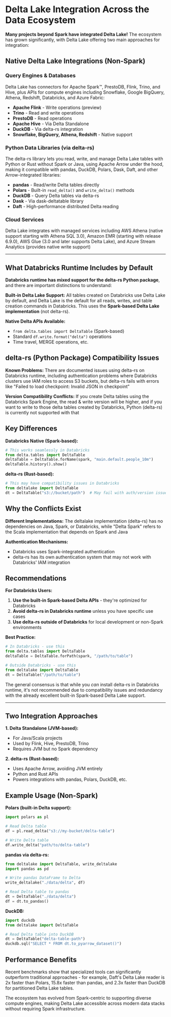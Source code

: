 # Delta Lake Integration Across the Data Ecosystem
**Many projects beyond Spark have integrated Delta Lake!** The ecosystem has grown significantly, with Delta Lake offering two main approaches for integration:

## Native Delta Lake Integrations (Non-Spark)

### **Query Engines & Databases**
Delta Lake has connectors for Apache Spark™, PrestoDB, Flink, Trino, and Hive, plus APIs for compute engines including Snowflake, Google BigQuery, Athena, Redshift, Databricks, and Azure Fabric:

- **Apache Flink** - Write operations (preview)
- **Trino** - Read and write operations  
- **PrestoDB** - Read operations
- **Apache Hive** - Via Delta Standalone
- **DuckDB** - Via delta-rs integration
- **Snowflake, BigQuery, Athena, Redshift** - Native support

### **Python Data Libraries (via delta-rs)**
The delta-rs library lets you read, write, and manage Delta Lake tables with Python or Rust without Spark or Java, using Apache Arrow under the hood, making it compatible with pandas, DuckDB, Polars, Dask, Daft, and other Arrow-integrated libraries:

- **pandas** - Read/write Delta tables directly
- **Polars** - Built-in `read_delta()` and `write_delta()` methods
- **DuckDB** - Query Delta tables via delta-rs
- **Dask** - Via dask-deltatable library
- **Daft** - High-performance distributed Delta reading

### **Cloud Services**
Delta Lake integrates with managed services including AWS Athena (native support starting with Athena SQL 3.0), Amazon EMR (starting with release 6.9.0), AWS Glue (3.0 and later supports Delta Lake), and Azure Stream Analytics (provides native write support)

---
## What Databricks Runtime Includes by Default
**Databricks runtime has mixed support for the delta-rs Python package**, and there are important distinctions to understand:

**Built-in Delta Lake Support:**
All tables created on Databricks use Delta Lake by default, and Delta Lake is the default for all reads, writes, and table creation commands in Databricks. This uses the **Spark-based Delta Lake implementation** (not delta-rs).

**Native Delta APIs Available:**
- `from delta.tables import DeltaTable` (Spark-based)
- Standard `df.write.format("delta")` operations
- Time travel, MERGE operations, etc.

## delta-rs (Python Package) Compatibility Issues

**Known Problems:**
There are documented issues using delta-rs on Databricks runtime, including authentication problems where Databricks clusters use IAM roles to access S3 buckets, but delta-rs fails with errors like "Failed to load checkpoint: Invalid JSON in checkpoint"

**Version Compatibility Conflicts:**
If you create Delta tables using the Databricks Spark Engine, the read & write version will be higher, and if you want to write to those delta tables created by Databricks, Python (delta-rs) is currently not supported with that

## Key Differences

**Databricks Native (Spark-based):**
```python
# This works seamlessly in Databricks
from delta.tables import DeltaTable
deltaTable = DeltaTable.forName(spark, "main.default.people_10m")
deltaTable.history().show()
```

**delta-rs (Rust-based):**
```python
# This may have compatibility issues in Databricks
from deltalake import DeltaTable
dt = DeltaTable("s3://bucket/path")  # May fail with auth/version issues
```

## Why the Conflicts Exist

**Different Implementations:**
The deltalake implementation (delta-rs) has no dependencies on Java, Spark, or Databricks, while "Delta Spark" refers to the Scala implementation that depends on Spark and Java

**Authentication Mechanisms:**
- Databricks uses Spark-integrated authentication
- delta-rs has its own authentication system that may not work with Databricks' IAM integration

## Recommendations

**For Databricks Users:**
1. **Use the built-in Spark-based Delta APIs** - they're optimized for Databricks
2. **Avoid delta-rs in Databricks runtime** unless you have specific use cases
3. **Use delta-rs outside of Databricks** for local development or non-Spark environments

**Best Practice:**
```python
# In Databricks - use this
from delta.tables import DeltaTable
deltaTable = DeltaTable.forPath(spark, "/path/to/table")

# Outside Databricks - use this  
from deltalake import DeltaTable
dt = DeltaTable("/path/to/table")
```

The general consensus is that while you *can* install delta-rs in Databricks runtime, it's not recommended due to compatibility issues and redundancy with the already excellent built-in Spark-based Delta Lake support.

---
## Two Integration Approaches

**1. Delta Standalone (JVM-based):**
- For Java/Scala projects
- Used by Flink, Hive, PrestoDB, Trino
- Requires JVM but no Spark dependency

**2. delta-rs (Rust-based):**
- Uses Apache Arrow, avoiding JVM entirely
- Python and Rust APIs
- Powers integrations with pandas, Polars, DuckDB, etc.

## Example Usage (Non-Spark)

**Polars (built-in Delta support):**
```python
import polars as pl

# Read Delta table
df = pl.read_delta("s3://my-bucket/delta-table")

# Write Delta table  
df.write_delta("path/to/delta-table")
```

**pandas via delta-rs:**
```python
from deltalake import DeltaTable, write_deltalake
import pandas as pd

# Write pandas DataFrame to Delta
write_deltalake("./data/delta", df)

# Read Delta table to pandas
dt = DeltaTable("./data/delta")
df = dt.to_pandas()
```

**DuckDB:**
```python
import duckdb
from deltalake import DeltaTable

# Read Delta table into DuckDB
dt = DeltaTable("delta-table-path")
duckdb.sql("SELECT * FROM dt.to_pyarrow_dataset()")
```

## Performance Benefits

Recent benchmarks show that specialized tools can significantly outperform traditional approaches - for example, Daft's Delta Lake reader is 2x faster than Polars, 15.8x faster than pandas, and 2.3x faster than DuckDB for partitioned Delta Lake tables.

The ecosystem has evolved from Spark-centric to supporting diverse compute engines, making Delta Lake accessible across modern data stacks without requiring Spark infrastructure.
